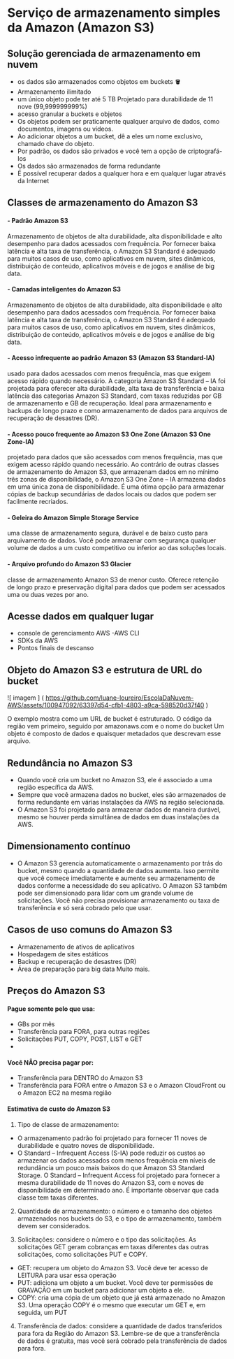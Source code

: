 # Serviço de armazenamento simples da Amazon (Amazon S3)
  ## Solução gerenciada de armazenamento em nuvem
  - os dados são armazenados como objetos em buckets 🪣
  - Armazenamento ilimitado
  - um único objeto pode ter até 5 TB
  Projetado para durabilidade de 11 nove (99,999999999%)
  - acesso granular a buckets e objetos
  - Os objetos podem ser praticamente qualquer arquivo de dados, como documentos, imagens ou vídeos.
  - Ao adicionar objetos a um bucket, dê a eles um nome exclusivo, chamado chave do objeto.
  - Por padrão, os dados são privados e você tem a opção de criptografá-los
  - Os dados são armazenados de forma redundante
  - É possível recuperar dados a qualquer hora e em qualquer lugar através da Internet
 
  ## Classes de armazenamento do Amazon S3
  #### - Padrão Amazon S3
  Armazenamento de objetos de alta durabilidade, alta disponibilidade e alto desempenho para dados acessados com frequência. Por fornecer baixa latência e alta taxa de transferência, o Amazon S3 Standard é adequado para muitos casos de uso, como aplicativos em nuvem, sites dinâmicos, distribuição de conteúdo, aplicativos móveis e de jogos e análise de big data.
 
  #### - Camadas inteligentes do Amazon S3
  Armazenamento de objetos de alta durabilidade, alta disponibilidade e alto desempenho para dados acessados com frequência. Por fornecer baixa latência e alta taxa de transferência, o Amazon S3 Standard é adequado para muitos casos de uso, como aplicativos em nuvem, sites dinâmicos, distribuição de conteúdo, aplicativos móveis e de jogos e análise de big data.
 
  #### - Acesso infrequente ao padrão Amazon S3 (Amazon S3 Standard-IA)
  usado para dados acessados com menos frequência, mas que exigem acesso rápido quando necessário. A categoria Amazon S3 Standard – IA foi projetada para oferecer alta durabilidade, alta taxa de transferência e baixa latência das categorias Amazon S3 Standard, com taxas reduzidas por GB de armazenamento e GB de recuperação.
  Ideal para armazenamento e backups de longo prazo e como armazenamento de dados para arquivos de recuperação de desastres (DR).
 
  #### - Acesso pouco frequente ao Amazon S3 One Zone (Amazon S3 One Zone-IA)
  projetado para dados que são acessados com menos frequência, mas que exigem acesso rápido quando necessário. Ao contrário de outras classes de armazenamento do Amazon S3, que armazenam dados em no mínimo três zonas de disponibilidade, o Amazon S3 One Zone – IA armazena dados em uma única zona de disponibilidade.
  É uma ótima opção para armazenar cópias de backup secundárias de dados locais ou dados que podem ser facilmente recriados.
 
  #### - Geleira do Amazon Simple Storage Service
  uma classe de armazenamento segura, durável e de baixo custo para arquivamento de dados. Você pode armazenar com segurança qualquer volume de dados a um custo competitivo ou inferior ao das soluções locais.
 
  #### - Arquivo profundo do Amazon S3 Glacier
  classe de armazenamento Amazon S3 de menor custo. Oferece retenção de longo prazo e preservação digital para dados que podem ser acessados uma ou duas vezes por ano.
 
 
  ## Acesse dados em qualquer lugar
  - console de gerenciamento AWS
  -AWS CLI
  - SDKs da AWS
  - Pontos finais de descanso
 
  ## Objeto do Amazon S3 e estrutura de URL do bucket
 
  ![ imagem ] ( https://github.com/luane-loureiro/EscolaDaNuvem-AWS/assets/100947092/63397d54-cfb1-4803-a9ca-598520d37f40 )
 
 
  O exemplo mostra como um URL de bucket é estruturado. O código da região vem primeiro, seguido por amazonaws.com e o nome do bucket
  Um objeto é composto de dados e quaisquer metadados que descrevam esse arquivo.
 
 
  ## Redundância no Amazon S3
  - Quando você cria um bucket no Amazon S3, ele é associado a uma região específica da AWS.
  - Sempre que você armazena dados no bucket, eles são armazenados de forma redundante em várias instalações da AWS na região selecionada.
  - O Amazon S3 foi projetado para armazenar dados de maneira durável, mesmo se houver perda simultânea de dados em duas instalações da AWS.
 
  ## Dimensionamento contínuo
  - O Amazon S3 gerencia automaticamente o armazenamento por trás do bucket, mesmo quando a quantidade de dados aumenta. Isso permite que você comece imediatamente e aumente seu armazenamento de dados conforme a necessidade do seu aplicativo.
  O Amazon S3 também pode ser dimensionado para lidar com um grande volume de solicitações. Você não precisa provisionar armazenamento ou taxa de transferência e só será cobrado pelo que usar.
 
  ## Casos de uso comuns do Amazon S3
  - Armazenamento de ativos de aplicativos
  - Hospedagem de sites estáticos
  - Backup e recuperação de desastres (DR)
  - Área de preparação para big data Muito mais.
## Preços do Amazon S3
#### Pague somente pelo que usa:
- GBs por mês
- Transferência para FORA, para outras regiões
- Solicitações PUT, COPY, POST, LIST e GET
- 
#### Você NÃO precisa pagar por:
- Transferência para DENTRO do Amazon S3
- Transferência para FORA entre o Amazon S3 e o Amazon CloudFront ou o Amazon EC2 na mesma região

#### Estimativa de custo do Amazon S3 
1. Tipo de classe de armazenamento:
- O armazenamento padrão foi projetado para fornecer 11 noves de durabilidade e quatro noves de disponibilidade.
- O Standard – Infrequent Access (S-IA) pode reduzir os custos ao armazenar os dados acessados com menos frequência em níveis de redundância um pouco mais baixos do que Amazon S3 Standard Storage. O Standard – Infrequent Access foi projetado para fornecer a mesma durabilidade de 11 noves do Amazon S3, com e noves de disponibilidade em determinado ano. É importante observar que cada classe tem taxas diferentes.

2. Quantidade de armazenamento: o número e o tamanho dos objetos armazenados nos buckets do S3, e o tipo de armazenamento, também devem ser considerados.

3. Solicitações: considere o número e o tipo das solicitações. As solicitações GET geram cobranças em taxas diferentes das outras solicitações, como solicitações PUT e COPY.
- GET: recupera um objeto do Amazon S3. Você deve ter acesso de LEITURA para usar essa operação
- PUT: adiciona um objeto a um bucket. Você deve ter permissões de GRAVAÇÃO em um bucket para adicionar um objeto a ele.
- COPY: cria uma cópia de um objeto que já está armazenado no Amazon S3. Uma operação COPY é o mesmo que executar um GET e, em seguida, um PUT

4.  Transferência de dados: considere a quantidade de dados transferidos para fora da Região do Amazon S3. Lembre-se de que a transferência de dados é gratuita, mas você será cobrado pela transferência de dados para fora.
